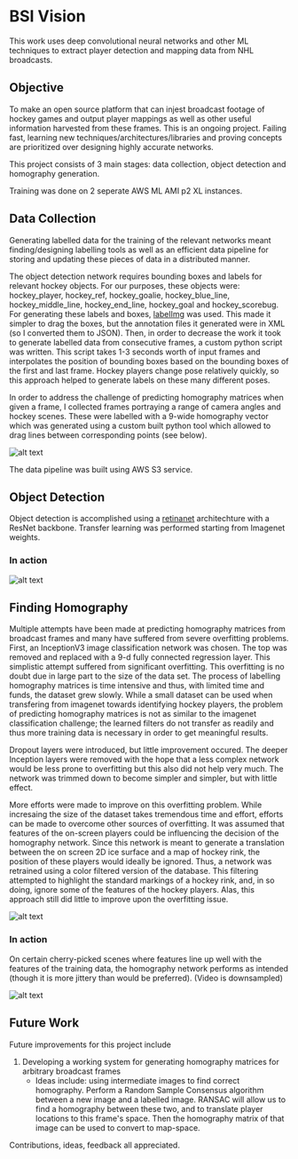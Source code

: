 # BSI Vision

This work uses deep convolutional neural networks and other ML techniques to extract player detection and mapping data from NHL broadcasts.

## Objective

To make an open source platform that can injest broadcast footage of hockey games and output player mappings as well as other useful information harvested from these frames.  This is an ongoing project.  Failing fast, learning new techniques/architectures/libraries and proving concepts are prioritized over designing highly accurate networks.

This project consists of 3 main stages: data collection, object detection and homography generation.

Training was done on 2 seperate AWS ML AMI p2 XL instances.

## Data Collection

Generating labelled data for the training of the relevant networks meant finding/designing labelling tools as well as an efficient data pipeline for storing and updating these pieces of data in a distributed manner.

The object detection network requires bounding boxes and labels for relevant hockey objects.  For our purposes, these objects were: hockey_player, hockey_ref, hockey_goalie, hockey_blue_line, hockey_middle_line, hockey_end_line, hockey_goal and hockey_scorebug.  For generating these labels and boxes, [labelImg](https://github.com/tzutalin/labelImg) was used.   This made it simpler to drag the boxes, but the annotation files it generated were in XML (so I converted them to JSON).  Then, in order to decrease the work it took to generate labelled data from consecutive frames, a custom python script was written.  This script takes 1-3 seconds worth of input frames and interpolates the position of bounding boxes based on the bounding boxes of the first and last frame.  Hockey players change pose relatively quickly, so this approach helped to generate labels on these many different poses.

In order to address the challenge of predicting homography matrices when given a frame, I collected frames portraying a range of camera angles and hockey scenes.  These were labelled with a 9-wide homography vector which was generated using a custom built python tool which allowed to drag lines between corresponding points (see below).

![alt text](https://raw.githubusercontent.com/ccweaver1/bsi_vision/master/demo/matching.png)


The data pipeline was built using AWS S3 service.

## Object Detection

Object detection is accomplished using a [retinanet](https://github.com/fizyr/keras-retinanet) architechture with a ResNet backbone.  Transfer learning was performed starting from Imagenet weights.

### In action
![alt text](https://raw.githubusercontent.com/ccweaver1/bsi_vision/master/demo/detection.gif)


## Finding Homography

Multiple attempts have been made at predicting homography matrices from broadcast frames and many have suffered from severe overfitting problems.  First, an InceptionV3 image classification network was chosen.  The top was removed and replaced with a 9-d fully connected regression layer.  This simplistic attempt suffered from significant overfitting.  This overfitting is no doubt due in large part to the size of the data set.  The process of labelling homography matrices is time intensive and thus, with limited time and funds, the dataset grew slowly.  While a small dataset can be used when transfering from imagenet towards identifying hockey players, the problem of predicting homography matrices is not as similar to the imagenet classification challenge; the learned filters do not transfer as readily and thus more training data is necessary in order to get meaningful results.  

Dropout layers were introduced, but little improvement occured.  The deeper Inception layers were removed with the hope that a less complex network would be less prone to overfitting but this also did not help very much.  The network was trimmed down to become simpler and simpler, but with little effect.

More efforts were made to improve on this overfitting problem.  While incresaing the size of the dataset takes tremendous time and effort, efforts can be made to overcome other sources of overfitting.  It was assumed that features of the on-screen players could be influencing the decision of the homography network.  Since this network is meant to generate a translation between the on screen 2D ice surface and a map of hockey rink, the position of these players would ideally be ignored.  Thus, a network was retrained using a color filtered version of the database.  This filtering attempted to highlight the standard markings of a hockey rink, and, in so doing, ignore some of the features of the hockey players.  Alas, this approach still did little to improve upon the overfitting issue.

![alt text](https://raw.githubusercontent.com/ccweaver1/bsi_vision/master/demo/color_filtering.png)


### In action

On certain cherry-picked scenes where features line up well with the features of the training data, the homography network performs as intended (though it is more jittery than would be preferred).  (Video is downsampled)

![alt text](https://raw.githubusercontent.com/ccweaver1/bsi_vision/master/demo/mapping.gif)


## Future Work

Future improvements for this project include

1. Developing a working system for generating homography matrices for arbitrary broadcast frames
    * Ideas include: using intermediate images to find correct homography.  Perform a Random Sample Consensus algorithm between a new image and a labelled image.  RANSAC will allow us to find a homography between these two, and to translate player locations to this frame's space.  Then the homography matrix of that image can be used to convert to map-space.

Contributions, ideas, feedback all appreciated.